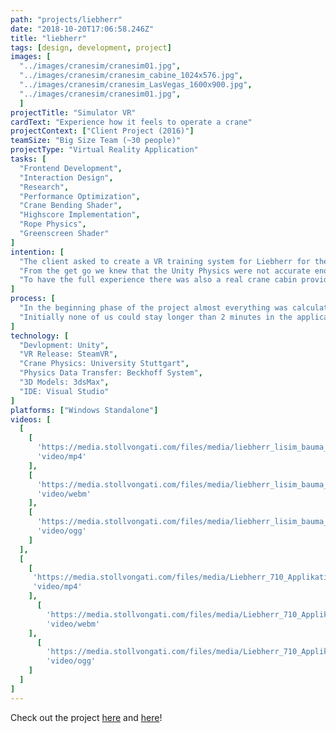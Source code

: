 ```yaml
---
path: "projects/liebherr"
date: "2018-10-20T17:06:58.246Z"
title: "liebherr"
tags: [design, development, project]
images: [
  "../images/cranesim/cranesim01.jpg",
  "../images/cranesim/cranesim_cabine_1024x576.jpg",
  "../images/cranesim/cranesim_LasVegas_1600x900.jpg",
  "../images/cranesim/cranesim01.jpg",
  ]
projectTitle: "Simulator VR"
cardText: "Experience how it feels to operate a crane"
projectContext: ["Client Project (2016)"]
teamSize: "Big Size Team (~30 people)"
projectType: "Virtual Reality Application"
tasks: [
  "Frontend Development",
  "Interaction Design",
  "Research",
  "Performance Optimization",
  "Crane Bending Shader",
  "Highscore Implementation",
  "Rope Physics",
  "Greenscreen Shader"
]
intention: [
  "The client asked to create a VR training system for Liebherr for the Oculus Rift Headset. The highest complexity for this was that crane behaviour should behave as realistically as possible. This means it had to rely on real physics. For example when the wind is blowing strong or the workload on the crane is too big the crane-arm will start moving or bending in a very realistic manner.",
  "From the get go we knew that the Unity Physics were not accurate enough for these requirements. Therefore we reached out for help from the University Stuttgart. They were responsible for the calculation of the forces. These physic values were passed over in real time to our VR application through socket connection (Beckhoff system).",
  "To have the full experience there was also a real crane cabin provided by Liebherr for the users to sit in. This cabin is connected with a hydraulic system so that it is able to rotate and tilt. All the windows in the cabin are colored in a green (looks like a really fancy green screen setup). An external 120fps camera attached to the Oculus Rift captured the cabin from a users perspective. A system renders out the green color of the windows and maps the virtual world onto it. The outcome is that users are able to see the real life cabin and their hands combined with the virtual crane. This means we’ve created a mixed reality experience with the help of multiple different types of technology."
]
process: [
  "In the beginning phase of the project almost everything was calculated on the CPU (e.g. image capturing via the 120fps camera, physics, data transfer of the Beckhoff system). We managed to separate some of these processes into threads for multicore cpu usage. However, at that time Unity only supported a maximum of 2 cores. This means the tread system had to be relatively simple. The first attempts of connecting the unity physics with the external calculated physic system lead to a very funny behavior which we kept as an easteregg in the final product (swingboat crane). The green screen shader was written in Unity’s shader system were it is able to select one color.",
  "Initially none of us could stay longer than 2 minutes in the application with the headset on before getting sick. The biggest problem we had to deal with were floating point errors while transferring and converting the position and rotation data to the external system. Another problem was the latency we got while passing the data and receiving the new one. We solved these things after damping the output value and interpolating the data on the last couple of frames shown to the user. range to be rendered as transparent."
]
technology: [
  "Devlopment: Unity",
  "VR Release: SteamVR",
  "Crane Physics: University Stuttgart",
  "Physics Data Transfer: Beckhoff System",
  "3D Models: 3dsMax",
  "IDE: Visual Studio"
]
platforms: ["Windows Standalone"]
videos: [
  [
    [
      'https://media.stollvongati.com/files/media/liebherr_lisim_bauma_video.mp4.mp4',
      'video/mp4'
    ],
    [
      'https://media.stollvongati.com/files/media/liebherr_lisim_bauma_video.webmhd.webm',
      'video/webm'
    ],
    [
      'https://media.stollvongati.com/files/media/liebherr_lisim_bauma_video.oggtheora.ogv',
      'video/ogg'
    ]
  ],
  [
    [
     'https://media.stollvongati.com/files/media/Liebherr_710_Applikation_final.mp4',
     'video/mp4'
    ],
      [
        'https://media.stollvongati.com/files/media/Liebherr_710_Applikation_final.webm',
        'video/webm'
    ],
      [
        'https://media.stollvongati.com/files/media/Liebherr_710_Applikation_final.ogv',
        'video/ogg'
    ]
  ]
]
---
```

Check out the project <a href="https://stollvongati.com/de/projekte/lisim-simulator-fuer-liebherr-turmdrehkrane.html">here</a> and <a href="https://stollvongati.com/de/projekte/der-liebherr-turmdrehkran-710-hc-l-als-vr-erlebnis.html">here</a>!
